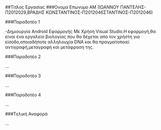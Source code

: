 ##Τίτλος Εργασίας
###Ονομα Επωνυμο ΑΜ (ΙΩΑΝΝΟΥ ΠΑΝΤΕΛΗΣ-Π2012029,ΒΡΑΔΗΣ ΚΩΝΣΤΑΝΤΙΝΟΣ-Π2012046ΣΤΑΝΤΙΝΟΣ-Π2012046)

###Παραδοτέο 1

-Δημιουργία Android Εφαρμογής Με Χρήση Visual Studio.Η εφαρμογή,θα είναι ένα εργαλείο βιολογίας που θα δέχεται από τον χρήστη για είσοδο,οποιαδήποτε αλληλουχία DNA και θα πραγματοποιεί αντιγραφή,μεταγραφή και μετάφραση της.

###Παραδοτέο 2

…

###Παραδοτέο 3

...

###Παραδοτέο 4

...

###Tελική Αναφορά

...